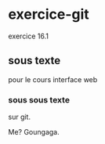 # exercice-git
exercice 16.1
## sous texte
pour le cours interface web
### sous sous texte
sur git.


Me? Goungaga.
